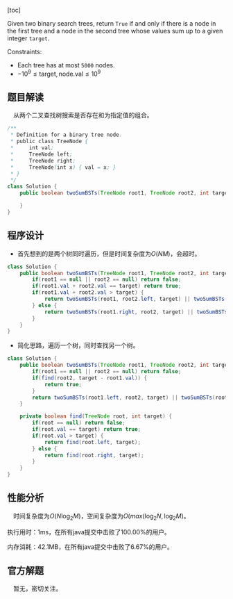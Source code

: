 [toc]

Given two binary search trees, return `True` if and only if there is a node in the first tree and a node in the second tree whose values sum up to a given integer `target`.

Constraints:

* Each tree has at most `5000` nodes.
* $-10^9 \le \text{target}, \text{node.val} \le 10^9$



## 题目解读

&emsp;从两个二叉查找树搜索是否存在和为指定值的组合。

```java
/**
 * Definition for a binary tree node.
 * public class TreeNode {
 *     int val;
 *     TreeNode left;
 *     TreeNode right;
 *     TreeNode(int x) { val = x; }
 * }
 */
class Solution {
    public boolean twoSumBSTs(TreeNode root1, TreeNode root2, int target) {

    }
}
```

## 程序设计

* 首先想到的是两个树同时遍历，但是时间复杂度为$O(NM)$，会超时。

```java
class Solution {
    public boolean twoSumBSTs(TreeNode root1, TreeNode root2, int target) {
        if(root1 == null || root2 == null) return false;
        if(root1.val + root2.val == target) return true;
        if(root1.val + root2.val > target) {
            return twoSumBSTs(root1, root2.left, target) || twoSumBSTs(root1.left, root2, target);
        } else {
            return twoSumBSTs(root1.right, root2, target) || twoSumBSTs(root1, root2.right, target);
        }
    }
}
```

* 简化思路，遍历一个树，同时查找另一个树。

```java
class Solution {
    public boolean twoSumBSTs(TreeNode root1, TreeNode root2, int target) {
        if(root1 == null || root2 == null) return false;
        if(find(root2, target - root1.val)) {
            return true;
        }
        return twoSumBSTs(root1.left, root2, target) || twoSumBSTs(root1.right, root2, target);
    }

    private boolean find(TreeNode root, int target) {
        if(root == null) return false;
        if(root.val == target) return true;
        if(root.val > target) {
            return find(root.left, target);
        } else {
            return find(root.right, target);
        }
    }
}
```

## 性能分析

&emsp;时间复杂度为$O(N\log_2M)$，空间复杂度为$O(max(\log_2N, \log_2M)$。

执行用时：1ms，在所有java提交中击败了100.00%的用户。

内存消耗：42.1MB，在所有java提交中击败了6.67%的用户。

## 官方解题

&emsp;暂无，密切关注。